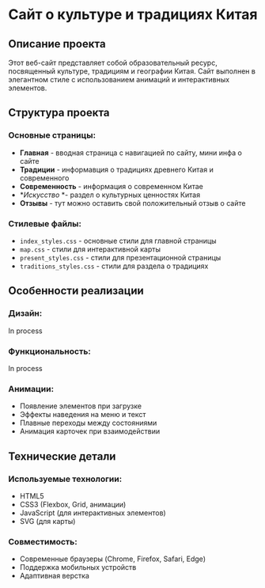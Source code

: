 # Сайт о культуре и традициях Китая

## Описание проекта

Этот веб-сайт представляет собой образовательный ресурс, посвященный культуре, традициям и географии Китая. Сайт выполнен в элегантном стиле с использованием анимаций и интерактивных элементов.

## Структура проекта

### Основные страницы:
- **Главная** - вводная страница с навигацией по сайту, мини инфа о сайте
- **Традиции** - информавция о традициях древнего Китая и современного
- **Современность** - информация о современном Китае
- **Искусство* *- раздел о культурных ценностях Китая
- **Отзывы** - тут можно оставить свой положительный отзыв о сайте

### Стилевые файлы:
- `index_styles.css` - основные стили для главной страницы
- `map.css` - стили для интерактивной карты
- `present_styles.css` - стили для презентационной страницы
- `traditions_styles.css` - стили для раздела о традициях

## Особенности реализации

### Дизайн:
In process

### Функциональность:
In process

### Анимации:
- Появление элементов при загрузке
- Эффекты наведения на меню и текст
- Плавные переходы между состояниями
- Анимация карточек при взаимодействии

## Технические детали

### Используемые технологии:
- HTML5
- CSS3 (Flexbox, Grid, анимации)
- JavaScript (для интерактивных элементов)
- SVG (для карты)

### Совместимость:
- Современные браузеры (Chrome, Firefox, Safari, Edge)
- Поддержка мобильных устройств
- Адаптивная верстка
